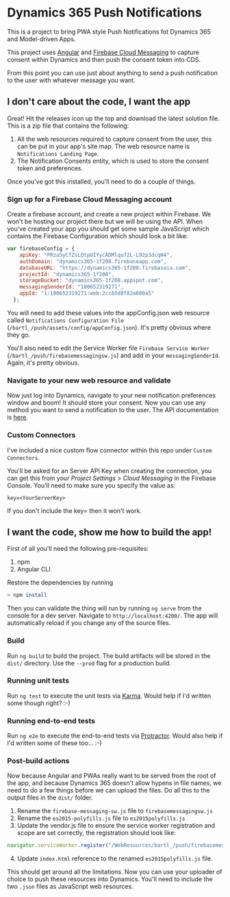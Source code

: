 # Dynamics 365 Push Notifications

This is a project to bring PWA style Push Notifications fot Dynamics 365 and Model-driven Apps.

This project uses [Angular](https://angular.io/) and [Firebase Cloud Messaging](https://firebase.google.com/docs/cloud-messaging) to capture consent within Dynamics and then push the consent token into CDS.

From this point you can use just about anything to send a push notification to the user with whatever message you want.

## I don't care about the code, I want the app

Great! Hit the releases icon up the top and download the latest solution file. This is a zip file that contains the following:

1) All the web resources required to capture consent from the user, this can be put in your app's site map. The web resource name is `Notifications Landing Page`.
2) The Notification Consents entity, which is used to store the consent token and preferences.

Once you've got this installed, you'll need to do a couple of things.

### Sign up for a Firebase Cloud Messaging account

Create a firebase account, and create a new project within Firebase. We won't be hosting our project there but we will be using the API. When you've created your app you should get some sample JavaScript which contains the Firebase Configuration which should look a bit like:

```javascript
var firebaseConfig = {
    apiKey: "PRzaSyCfZsLQtpUIYycADMlqu72L-L92p3dcqH4",
    authDomain: "dynamics365-1f208.firebaseapp.com",
    databaseURL: "https://dynamics365-1f208.firebaseio.com",
    projectId: "dynamics365-1f208",
    storageBucket: "dynamics365-1f208.appspot.com",
    messagingSenderId: "100652319271",
    appId: "1:100652319271:web:2cc65d8f82a600a5"
  };
```

You will need to add these values into the appConfig.json web resource called `Notifications Configuration File` (`/bartl_/push/assets/config/appConfig.json`). It's pretty obvious where they go.

You'll also need to edit the Service Worker file `Firebase Service Worker` (`/bartl_/push/firebasemessagingsw.js`) and add in your `messagingSenderId`. Again, it's pretty obvious.

### Navigate to your new web resource and validate

Now just log into Dynamics, navigate to your new notification preferences window and boom! It should store your consent. Now you can use any method you want to send a notification to the user. The API documentation is [here](https://firebase.google.com/docs/cloud-messaging/js/first-message). 

### Custom Connectors

I've included a nice custom flow connector within this repo under `Custom Connectors`.

You'll be asked for an Server API Key when creating the connection, you can get this from your *Project Settings* > *Cloud Messaging* in the Firebase Console. You'll need to make sure you specify the value as:

`key=<YourServerKey>`

If you don't include the key= then it won't work.

## I want the code, show me how to build the app!

First of all you'll need the following pre-requisites:

1. npm
2. Angular CLI

Restore the dependencies by running 

```sh
> npm install
```

Then you can validate the thing will run by running `ng serve` from the console for a dev server. Navigate to `http://localhost:4200/`. The app will automatically reload if you change any of the source files.

### Build

Run `ng build` to build the project. The build artifacts will be stored in the `dist/` directory. Use the `--prod` flag for a production build.

### Running unit tests

Run `ng test` to execute the unit tests via [Karma](https://karma-runner.github.io). Would help if I'd written some though right? :-)

### Running end-to-end tests

Run `ng e2e` to execute the end-to-end tests via [Protractor](http://www.protractortest.org/). Would also help if I'd written some of these too... :-)

### Post-build actions

Now because Angular and PWAs really want to be served from the root of the app, and because Dynamics 365 doesn't allow hypens in file names, we need to do a few things before we can upload the files. Do all this to the output files in the `dist/` folder.

1. Rename the `firebase-messaging-sw.js` file to `firebasemessagingsw.js`
2. Rename the `es2015-polyfills.js` file to `es2015polyfills.js`
3. Update the vendor.js file to ensure the service worker registration and scope are set correctly, the registration should look like:
```javascript
navigator.serviceWorker.register("/WebResources/bartl_/push/firebasemessagingsw.js",{scope:"/WebResources/bartl_/push/"})
```
4. Update `index.html` reference to the renamed `es2015polyfills.js` file.

This should get around all the limitations. Now you can use your uploader of choice to push these resources into Dynamics. You'll need to include the two `.json` files as JavaScript web resources.

